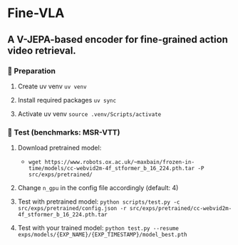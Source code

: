 # Fine-VLA
A V-JEPA-based encoder for fine-grained action video retrieval.
----

### 📝 Preparation 

1. Create uv venv `uv venv`

2. Install required packages `uv sync`

3. Activate uv venv `source .venv/Scripts/activate`

### 🔧 Test (benchmarks: MSR-VTT)

1. Download pretrained model:
   - `wget https://www.robots.ox.ac.uk/~maxbain/frozen-in-time/models/cc-webvid2m-4f_stformer_b_16_224.pth.tar -P src/exps/pretrained/`

2. Change `n_gpu` in the config file accordingly (default: 4)

3. Test with pretrained model: `python scripts/test.py -c src/exps/pretrained/config.json -r src/exps/pretrained/cc-webvid2m-4f_stformer_b_16_224.pth.tar`

4. Test with your trained model: `python test.py --resume exps/models/{EXP_NAME}/{EXP_TIMESTAMP}/model_best.pth`